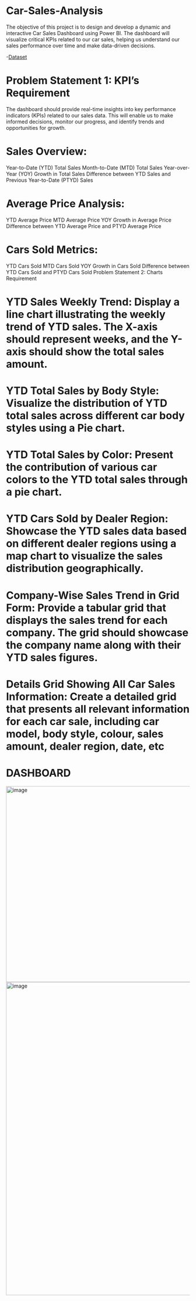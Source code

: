 # Car-Sales-Analysis
The objective of this project is to design and develop a dynamic and interactive Car Sales Dashboard using Power BI. The dashboard will visualize critical KPIs related to our car sales, helping us understand our sales performance over time and make data-driven decisions.

-<a href = "https://github.com/revanth2004-10-09/Car-Sales-Analysis/blob/main/Car%20Sales.xlsx">Dataset</a>  


# Problem Statement 1: KPI’s Requirement
The dashboard should provide real-time insights into key performance indicators (KPIs) related to our sales data. This will enable us to make informed decisions, monitor our progress, and identify trends and opportunities for growth.
# Sales Overview:
Year-to-Date (YTD) Total Sales
Month-to-Date (MTD) Total Sales
Year-over-Year (YOY) Growth in Total Sales
Difference between YTD Sales and Previous Year-to-Date (PTYD) Sales
# Average Price Analysis:
YTD Average Price
MTD Average Price
YOY Growth in Average Price
Difference between YTD Average Price and PTYD Average Price
# Cars Sold Metrics:
YTD Cars Sold
MTD Cars Sold
YOY Growth in Cars Sold
Difference between YTD Cars Sold and PTYD Cars Sold
Problem Statement 2: Charts Requirement


# YTD Sales Weekly Trend: Display a line chart illustrating the weekly trend of YTD sales. The X-axis should represent weeks, and the Y-axis should show the total sales amount.
# YTD Total Sales by Body Style: Visualize the distribution of YTD total sales across different car body styles using a Pie chart.
# YTD Total Sales by Color: Present the contribution of various car colors to the YTD total sales through a pie chart.
# YTD Cars Sold by Dealer Region: Showcase the YTD sales data based on different dealer regions using a map chart to visualize the sales distribution geographically.
# Company-Wise Sales Trend in Grid Form: Provide a tabular grid that displays the sales trend for each company. The grid should showcase the company name along with their YTD sales figures.
# Details Grid Showing All Car Sales Information: Create a detailed grid that presents all relevant information for each car sale, including car model, body style, colour, sales amount, dealer region, date, etc

# DASHBOARD
<img width="961" height="536" alt="image" src="https://github.com/user-attachments/assets/4effe5e4-64ef-4e32-a6d7-153d421caa8d" />
<img width="1533" height="857" alt="image" src="https://github.com/user-attachments/assets/21f8b173-5ab9-4daf-b0eb-6a9b2e06b63a" />



